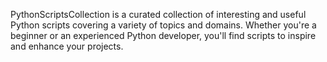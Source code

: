PythonScriptsCollection is a curated collection of interesting and useful Python scripts covering a variety of topics and domains. Whether you're a beginner or an experienced Python developer, you'll find scripts to inspire and enhance your projects.
